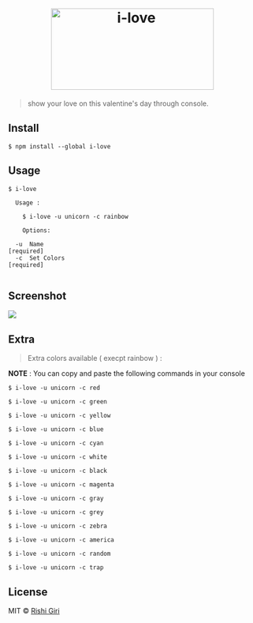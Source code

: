 <h1 align="center">
	<img width="330" height="165" src="http://rishigiri.com/github/ilove.png" alt="i-love">
	<br>
</h1>

> show your love on this valentine's day through console.

## Install

```
$ npm install --global i-love
```

## Usage

```
$ i-love

  Usage :

    $ i-love -u unicorn -c rainbow
    
    Options:

  -u  Name                                                            [required]
  -c  Set Colors                                                      [required]


```

## Screenshot

<img src="http://rishigiri.com/github/unicon.png"></img>

## Extra

> Extra colors available ( execpt rainbow ) : 

__NOTE__ : You can copy and paste the following commands in your console

```
$ i-love -u unicorn -c red

$ i-love -u unicorn -c green

$ i-love -u unicorn -c yellow

$ i-love -u unicorn -c blue

$ i-love -u unicorn -c cyan

$ i-love -u unicorn -c white

$ i-love -u unicorn -c black

$ i-love -u unicorn -c magenta

$ i-love -u unicorn -c gray

$ i-love -u unicorn -c grey

$ i-love -u unicorn -c zebra

$ i-love -u unicorn -c america

$ i-love -u unicorn -c random

$ i-love -u unicorn -c trap
```

## License

MIT © [Rishi Giri](http://rishigiri.com)
